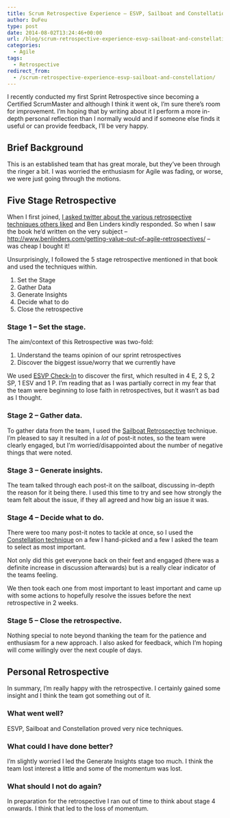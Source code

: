 ```yaml
---
title: Scrum Retrospective Experience – ESVP, Sailboat and Constellation
author: DuFeu
type: post
date: 2014-08-02T13:24:46+00:00
url: /blog/scrum-retrospective-experience-esvp-sailboat-and-constellation/
categories:
  - Agile
tags:
  - Retrospective
redirect_from:
  - /scrum-retrospective-experience-esvp-sailboat-and-constellation/
---
```


I recently conducted my first Sprint Retrospective since becoming a Certified ScrumMaster and although I think it went ok, I&#8217;m sure there&#8217;s room for improvement. I&#8217;m hoping that by writing about it I perform a more in-depth personal reflection than I normally would and if someone else finds it useful or can provide feedback, I&#8217;ll be very happy.

## Brief Background

This is an established team that has great morale, but they&#8217;ve been through the ringer a bit. I was worried the enthusiasm for Agile was fading, or worse, we were just going through the motions.

## Five Stage Retrospective

When I first joined, <a title="I asked twitter about the various retrospective techniques others liked" href="https://twitter.com/mattdufeu/status/425907235739291648" target="_blank">I asked twitter about the various retrospective techniques others liked</a> and Ben Linders kindly responded. So when I saw the book he&#8217;d written on the very subject &#8211; <a title="Getting Value out of Agile Retrospectives" href="http://www.benlinders.com/getting-value-out-of-agile-retrospectives/" target="_blank">http://www.benlinders.com/getting-value-out-of-agile-retrospectives/</a> &#8211; was cheap I bought it!

Unsurprisingly, I followed the 5 stage retrospective mentioned in that book and used the techniques within.

1. Set the Stage
2. Gather Data
3. Generate Insights
4. Decide what to do
5. Close the retrospective

### Stage 1 &#8211; Set the stage.

The aim/context of this Retrospective was two-fold:

1. Understand the teams opinion of our sprint retrospectives
2. Discover the biggest issue/worry that we currently have

We used <a title="ESVP Check-In" href="http://www.funretrospectives.com/esvp-explorer-shopper-vacationer-prisoner/" target="_blank">ESVP Check-In</a> to discover the first, which resulted in 4 E, 2 S, 2 SP, 1 ESV and 1 P. I&#8217;m reading that as I was partially correct in my fear that the team were beginning to lose faith in retrospectives, but it wasn&#8217;t as bad as I thought.

### Stage 2 &#8211; Gather data.

To gather data from the team, I used the <a title="Sailboat Retrospective" href="http://exploringagility.com/2012/01/19/sailboat-retrospective/" target="_blank">Sailboat Retrospective</a> technique. I&#8217;m pleased to say it resulted in a _lot_ of post-it notes, so the team were clearly engaged, but I&#8217;m worried/disappointed about the number of negative things that were noted.

### Stage 3 &#8211; Generate insights.

The team talked through each post-it on the sailboat, discussing in-depth the reason for it being there. I used this time to try and see how strongly the team felt about the issue, if they all agreed and how big an issue it was.

### Stage 4 &#8211; Decide what to do.

There were too many post-it notes to tackle at once, so I used the <a href="http://www.scrumalliance.org/community/articles/2013/march/constellation-a-retrospective-exercise" title="Constellation Technique" target="_blank">Constellation technique</a> on a few I hand-picked and a few I asked the team to select as most important.

Not only did this get everyone back on their feet and engaged (there was a definite increase in discussion afterwards) but is a really clear indicator of the teams feeling.

We then took each one from most important to least important and came up with some actions to hopefully resolve the issues before the next retrospective in 2 weeks.

### Stage 5 &#8211; Close the retrospective.

Nothing special to note beyond thanking the team for the patience and enthusiasm for a new approach. I also asked for feedback, which I&#8217;m hoping will come willingly over the next couple of days.

## Personal Retrospective

In summary, I&#8217;m really happy with the retrospective. I certainly gained some insight and I think the team got something out of it.

### What went well?

ESVP, Sailboat and Constellation proved very nice techniques.

### What could I have done better?

I&#8217;m slightly worried I led the Generate Insights stage too much. I think the team lost interest a little and some of the momentum was lost.

### What should I not do again?

In preparation for the retrospective I ran out of time to think about stage 4 onwards. I think that led to the loss of momentum.
